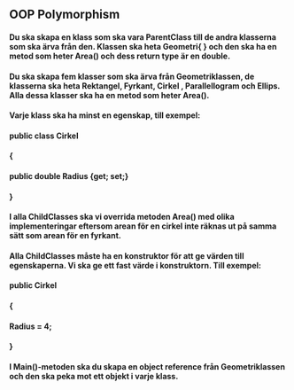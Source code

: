 ## OOP Polymorphism
#### Du ska skapa en klass som ska vara ParentClass till de andra klasserna som ska ärva från den. Klassen ska heta Geometri{ } och den ska ha en metod som heter Area() och dess return type är en double.

#### Du ska skapa fem klasser som ska ärva från Geometriklassen, de klasserna ska heta Rektangel, Fyrkant, Cirkel , Parallellogram och Ellips. Alla dessa klasser ska ha en metod som heter Area().

####  Varje klass ska ha minst en egenskap, till exempel:

#### public class Cirkel
#### {
####      public double Radius {get; set;}
#### }

#### I alla ChildClasses ska vi overrida metoden Area() med olika implementeringar eftersom arean för en cirkel inte räknas ut på samma sätt som arean för en fyrkant.

#### Alla ChildClasses måste ha en konstruktor för att ge värden till egenskaperna. Vi ska ge ett fast värde i konstruktorn. Till exempel:

#### public Cirkel
#### {
####       Radius = 4;
#### }

#### I Main()-metoden ska du skapa en object reference från Geometriklassen och den ska peka mot ett objekt i varje klass.
